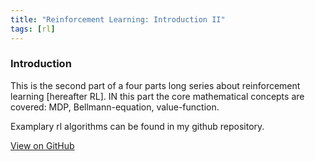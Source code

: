 ```yaml
---
title: "Reinforcement Learning: Introduction II"
tags: [rl]
---
```


### Introduction
This is the second part of a four parts long series about reinforcement learning [hereafter RL]. IN this part the core mathematical concepts are covered: MDP, Bellmann-equation, value-function.

Examplary rl algorithms can be found in my github repository.

<a href="https://github.com/adamtiger/ai/tree/code" target="_blank" class="btn btn-success"><i class="fa fa-github fa-lg"></i> View on GitHub</a>




